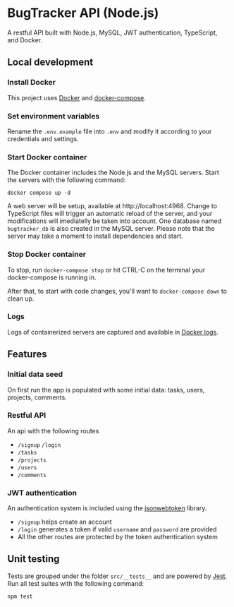 # BugTracker API (Node.js)
A restful API built with Node.js, MySQL, JWT authentication, TypeScript, and Docker.

## Local development

### Install Docker
This project uses [Docker](https://docs.docker.com/engine/install/) and [docker-compose](https://docs.docker.com/compose/).

### Set environment variables
Rename the `.env.example` file into `.env` and modify it according to your credentials and settings.

### Start Docker container
The Docker container includes the Node.js and the MySQL servers. Start the servers with the following command:

`docker compose up -d` 

A web server will be setup, available at http://localhost:4968. Change to TypeScript files will trigger an automatic reload of the server, and your modifications will imediatelly be taken into account. One database named `bugtracker_db` is also created in the MySQL server. Please note that the server may take a moment to install dependencies and start.

### Stop Docker container
To stop, run `docker-compose stop` or hit CTRL-C on the terminal your docker-compose is running in.

After that, to start with code changes, you'll want to `docker-compose down`
to clean up.

### Logs
Logs of containerized servers are captured and available in [Docker logs](https://docs.docker.com/config/containers/logging/).


## Features
### Initial data seed
On first run the app is populated with some initial data: tasks, users, projects, comments.

### Restful API
An api with the following routes
* `/signup`
`/login`
* `/tasks`
* `/projects`
* `/users`
* `/comments`

### JWT authentication
An authentication system is included using the [jsonwebtoken](https://github.com/auth0/node-jsonwebtoken) library. 
* `/signup` helps create an account 
* `/login` generates a token if valid `username` and `password` are provided
* All the other routes are protected by the token authentication system

## Unit testing
Tests are grouped under the folder `src/__tests__` and are powered by [Jest](https://jestjs.io/docs/getting-started). Run all test suites with the following command: 

`npm test`